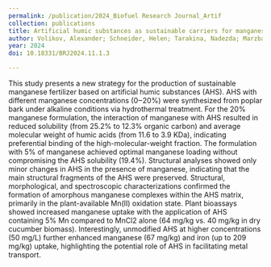 ```yaml
---
permalink: /publication/2024_Biofuel Research Journal_Artif
collection: publications
title: Artificial humic substances as sustainable carriers for manganese- Development of a novel bio-based microfertilizer
author: Volikov, Alexander; Schneider, Helen; Tarakina, Nadezda; Marzban, Nader; Antonietti, Markus; Filonenko, Svitlana
year: 2024
doi: 10.18331/BRJ2024.11.1.3

---
```


This study presents a new strategy for the production of sustainable manganese fertilizer based on artificial humic substances (AHS). AHS with different manganese concentrations (0‒20\%) were synthesized from poplar bark under alkaline conditions via hydrothermal treatment. For the 20\% manganese formulation, the interaction of manganese with AHS resulted in reduced solubility (from 25.2\% to 12.3\% organic carbon) and average molecular weight of humic acids (from 11.6 to 3.9 KDa), indicating preferential binding of the high-molecular-weight fraction. The formulation with 5\% of manganese achieved optimal manganese loading without compromising the AHS solubility (19.4\%). Structural analyses showed only minor changes in AHS in the presence of manganese, indicating that the main structural fragments of the AHS were preserved. Structural, morphological, and spectroscopic characterizations confirmed the formation of amorphous manganese complexes within the AHS matrix, primarily in the plant-available Mn(II) oxidation state. Plant bioassays showed increased manganese uptake with the application of AHS containing 5\% Mn compared to MnCl2 alone (64 mg/kg vs. 40 mg/kg in dry cucumber biomass). Interestingly, unmodified AHS at higher concentrations (50 mg/L) further enhanced manganese (67 mg/kg) and iron (up to 209 mg/kg) uptake, highlighting the potential role of AHS in facilitating metal transport.
